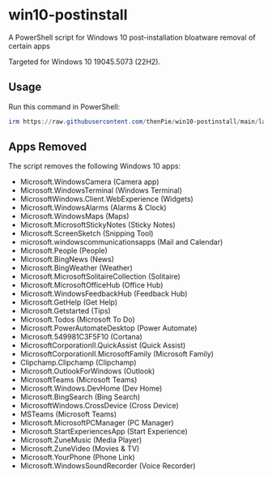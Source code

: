 # win10-postinstall
A PowerShell script for Windows 10 post-installation bloatware removal of certain apps

Targeted for Windows 10 19045.5073 (22H2).

## Usage

Run this command in PowerShell:

```powershell
irm https://raw.githubusercontent.com/thenPie/win10-postinstall/main/launcher.ps1 | iex
```

## Apps Removed

The script removes the following Windows 10 apps:
- Microsoft.WindowsCamera (Camera app)
- Microsoft.WindowsTerminal (Windows Terminal)
- MicrosoftWindows.Client.WebExperience (Widgets)
- Microsoft.WindowsAlarms (Alarms & Clock)
- Microsoft.WindowsMaps (Maps)
- Microsoft.MicrosoftStickyNotes (Sticky Notes)
- Microsoft.ScreenSketch (Snipping Tool)
- microsoft.windowscommunicationsapps (Mail and Calendar)
- Microsoft.People (People)
- Microsoft.BingNews (News)
- Microsoft.BingWeather (Weather)
- Microsoft.MicrosoftSolitaireCollection (Solitaire)
- Microsoft.MicrosoftOfficeHub (Office Hub)
- Microsoft.WindowsFeedbackHub (Feedback Hub)
- Microsoft.GetHelp (Get Help)
- Microsoft.Getstarted (Tips)
- Microsoft.Todos (Microsoft To Do)
- Microsoft.PowerAutomateDesktop (Power Automate)
- Microsoft.549981C3F5F10 (Cortana)
- MicrosoftCorporationII.QuickAssist (Quick Assist)
- MicrosoftCorporationII.MicrosoftFamily (Microsoft Family)
- Clipchamp.Clipchamp (Clipchamp)
- Microsoft.OutlookForWindows (Outlook)
- MicrosoftTeams (Microsoft Teams)
- Microsoft.Windows.DevHome (Dev Home)
- Microsoft.BingSearch (Bing Search)
- MicrosoftWindows.CrossDevice (Cross Device)
- MSTeams (Microsoft Teams)
- Microsoft.MicrosoftPCManager (PC Manager)
- Microsoft.StartExperiencesApp (Start Experience)
- Microsoft.ZuneMusic (Media Player)
- Microsoft.ZuneVideo (Movies & TV)
- Microsoft.YourPhone (Phone Link)
- Microsoft.WindowsSoundRecorder (Voice Recorder)
